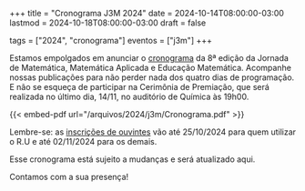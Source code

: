 +++
title = "Cronograma J3M 2024"
date = 2024-10-14T08:00:00-03:00
lastmod = 2024-10-18T08:00:00-03:00
draft = false

tags = ["2024", "cronograma"]
eventos = ["j3m"]
+++

Estamos empolgados em anunciar o [cronograma](/arquivos/2024/j3m/Cronograma.pdf) da 8ª edição da Jornada de Matemática, Matemática Aplicada e Educação Matemática. Acompanhe nossas publicações para não perder nada dos quatro dias de programação. E não se esqueça de participar na Cerimônia de Premiação, que será realizada no último dia, 14/11, no auditório de Química às 19h00.

{{< embed-pdf url="/arquivos/2024/j3m/Cronograma.pdf" >}}

Lembre-se: as [inscrições de ouvintes](https://forms.gle/RZoWxbXxHu8vhrWH8) vão até 25/10/2024 para quem utilizar o R.U e até 02/11/2024 para os demais.

Esse cronograma está sujeito a mudanças e será atualizado aqui.

Contamos com a sua presença!
